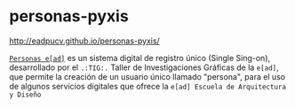 # personas-pyxis
http://eadpucv.github.io/personas-pyxis/

[`Personas e[ad]`](http://personas.ead.pucv.cl) es un sistema digital de registro único (Single Sing-on), desarrollado por el `.:TIG:.` Taller de Investigaciones Gráficas de la `e[ad]`, que permite la creación de un usuario único llamado "persona", para el uso de algunos servicios digitales que ofrece la `e[ad] Escuela de Arquitectura y Diseño`
